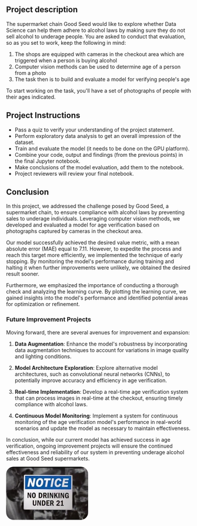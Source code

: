## **Project description**

The supermarket chain Good Seed would like to explore whether Data Science can help them adhere to alcohol laws by making sure they do not sell alcohol to underage people. You are asked to conduct that evaluation, so as you set to work, keep the following in mind:



1. The shops are equipped with cameras in the checkout area which are triggered when a person is buying alcohol
2. Computer vision methods can be used to determine age of a person from a photo
3. The task then is to build and evaluate a model for verifying people's age

To start working on the task, you'll have a set of photographs of people with their ages indicated.


## **Project Instructions**



* Pass a quiz to verify your understanding of the project statement.
* Perform exploratory data analysis to get an overall impression of the dataset.
* Train and evaluate the model (it needs to be done on the GPU platform).
* Combine your code, output and findings (from the previous points) in the final Jupyter notebook.
* Make conclusions of the model evaluation, add them to the notebook.
* Project reviewers will review your final notebook.

## **Conclusion**

In this project, we addressed the challenge posed by Good Seed, a supermarket chain, to ensure compliance with alcohol laws by preventing sales to underage individuals. Leveraging computer vision methods, we developed and evaluated a model for age verification based on photographs captured by cameras in the checkout area.

Our model successfully achieved the desired value metric, with a mean absolute error (MAE) equal to 7.11. However, to expedite the process and reach this target more efficiently, we implemented the technique of early stopping. By monitoring the model's performance during training and halting it when further improvements were unlikely, we obtained the desired result sooner.

Furthermore, we emphasized the importance of conducting a thorough check and analyzing the learning curve. By plotting the learning curve, we gained insights into the model's performance and identified potential areas for optimization or refinement.

### **Future Improvement Projects**

Moving forward, there are several avenues for improvement and expansion:

1. **Data Augmentation**: Enhance the model's robustness by incorporating data augmentation techniques to account for variations in image quality and lighting conditions.
   
2. **Model Architecture Exploration**: Explore alternative model architectures, such as convolutional neural networks (CNNs), to potentially improve accuracy and efficiency in age verification.
   
3. **Real-time Implementation**: Develop a real-time age verification system that can process images in real-time at the checkout, ensuring timely compliance with alcohol laws.
   
4. **Continuous Model Monitoring**: Implement a system for continuous monitoring of the age verification model's performance in real-world scenarios and update the model as necessary to maintain effectiveness.

In conclusion, while our current model has achieved success in age verification, ongoing improvement projects will ensure the continued effectiveness and reliability of our system in preventing underage alcohol sales at Good Seed supermarkets.




<d>
 <a href="url"><img src="No-drinking-under-age-21.jpg" height="auto"  style="border-radius:20px"></a>
